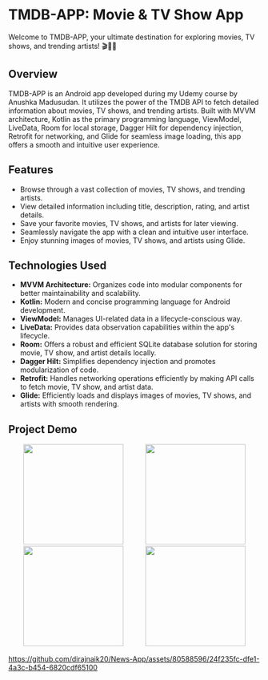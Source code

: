 # TMDB-APP: Movie & TV Show App

Welcome to TMDB-APP, your ultimate destination for exploring movies, TV shows, and trending artists! 🎬🍿🎨

## Overview

TMDB-APP is an Android app developed during my Udemy course by Anushka Madusudan. It utilizes the power of the TMDB API to fetch detailed information about movies, TV shows, and trending artists. Built with MVVM architecture, Kotlin as the primary programming language, ViewModel, LiveData, Room for local storage, Dagger Hilt for dependency injection, Retrofit for networking, and Glide for seamless image loading, this app offers a smooth and intuitive user experience.

## Features

- Browse through a vast collection of movies, TV shows, and trending artists.
- View detailed information including title, description, rating, and artist details.
- Save your favorite movies, TV shows, and artists for later viewing.
- Seamlessly navigate the app with a clean and intuitive user interface.
- Enjoy stunning images of movies, TV shows, and artists using Glide.

## Technologies Used

- **MVVM Architecture:** Organizes code into modular components for better maintainability and scalability.
- **Kotlin:** Modern and concise programming language for Android development.
- **ViewModel:** Manages UI-related data in a lifecycle-conscious way.
- **LiveData:** Provides data observation capabilities within the app's lifecycle.
- **Room:** Offers a robust and efficient SQLite database solution for storing movie, TV show, and artist details locally.
- **Dagger Hilt:** Simplifies dependency injection and promotes modularization of code.
- **Retrofit:** Handles networking operations efficiently by making API calls to fetch movie, TV show, and artist data.
- **Glide:** Efficiently loads and displays images of movies, TV shows, and artists with smooth rendering.

## Project Demo

<div align="center">
  <img src="https://github.com/dirajnaik20/News-App/assets/80588596/ee0f0db7-af60-4a71-921c-be6fbf02ed96" width="200" hspace="20">
  <img src="https://github.com/dirajnaik20/News-App/assets/80588596/7ff13db9-534b-466c-83ee-9a778c175049" width="200" hspace="20">
  <img src="https://github.com/dirajnaik20/News-App/assets/80588596/d48ed5da-a9f1-4305-bf60-761d409717a3" width="200" hspace="20">
  <img src="https://github.com/dirajnaik20/News-App/assets/80588596/59d06d66-d0ea-411f-a339-f741d25163a6" width="200" hspace="20">
</div>

https://github.com/dirajnaik20/News-App/assets/80588596/24f235fc-dfe1-4a3c-b454-6820cdf65100

